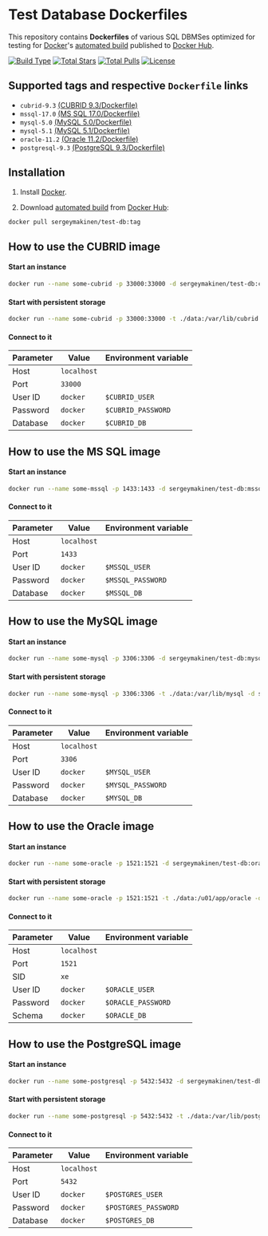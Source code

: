 # Test Database Dockerfiles

This repository contains **Dockerfiles** of various SQL DBMSes optimized for testing for [Docker](https://www.docker.com/)'s [automated build](https://hub.docker.com/r/sergeymakinen/oracle/) published to [Docker Hub](https://hub.docker.com/).

[![Build Type](https://img.shields.io/docker/automated/sergeymakinen/test-db.svg?style=flat-square)](https://hub.docker.com/r/sergeymakinen/test-db/) [![Total Stars](https://img.shields.io/docker/stars/sergeymakinen/test-db.svg?style=flat-square)](https://hub.docker.com/r/sergeymakinen/test-db/) [![Total Pulls](https://img.shields.io/docker/pulls/sergeymakinen/test-db.svg?style=flat-square)](https://hub.docker.com/r/sergeymakinen/test-db/) [![License](https://img.shields.io/badge/license-MIT-brightgreen.svg?style=flat-square)](LICENSE)

## Supported tags and respective `Dockerfile` links

* `cubrid-9.3` [(CUBRID 9.3/Dockerfile)](CUBRID%209.3/Dockerfile)
* `mssql-17.0` [(MS SQL 17.0/Dockerfile)](MS%20SQL%2017.0/Dockerfile)
* `mysql-5.0` [(MySQL 5.0/Dockerfile)](MySQL%205.0/Dockerfile)
* `mysql-5.1` [(MySQL 5.1/Dockerfile)](MySQL%205.1/Dockerfile)
* `oracle-11.2` [(Oracle 11.2/Dockerfile)](Oracle%2011.2/Dockerfile)
* `postgresql-9.3` [(PostgreSQL 9.3/Dockerfile)](PostgreSQL%209.3/Dockerfile)

## Installation

1. Install [Docker](https://www.docker.com/).

2. Download [automated build](https://hub.docker.com/r/sergeymakinen/test-db/) from [Docker Hub](https://hub.docker.com/): 

```bash
docker pull sergeymakinen/test-db:tag
```

## How to use the CUBRID image

#### Start an instance

```bash
docker run --name some-cubrid -p 33000:33000 -d sergeymakinen/test-db:cubrid-9.3
```

#### Start with persistent storage

```bash
docker run --name some-cubrid -p 33000:33000 -t ./data:/var/lib/cubrid -d sergeymakinen/test-db:cubrid-9.3
```

#### Connect to it

Parameter | Value | Environment variable
--- | --- | ---
Host | `localhost` |
Port | `33000 ` |
User ID | `docker` | `$CUBRID_USER`
Password | `docker` | `$CUBRID_PASSWORD`
Database | `docker` | `$CUBRID_DB`

## How to use the MS SQL image

#### Start an instance

```bash
docker run --name some-mssql -p 1433:1433 -d sergeymakinen/test-db:mssql-17.0
```

#### Connect to it

Parameter | Value | Environment variable
--- | --- | ---
Host | `localhost` |
Port | `1433` |
User ID | `docker` | `$MSSQL_USER`
Password | `docker` | `$MSSQL_PASSWORD`
Database | `docker` | `$MSSQL_DB`

## How to use the MySQL image

#### Start an instance

```bash
docker run --name some-mysql -p 3306:3306 -d sergeymakinen/test-db:mysql-5.1
```

#### Start with persistent storage

```bash
docker run --name some-mysql -p 3306:3306 -t ./data:/var/lib/mysql -d sergeymakinen/test-db:mysql-5.1
```

#### Connect to it

Parameter | Value | Environment variable
--- | --- | ---
Host | `localhost` |
Port | `3306` |
User ID | `docker` | `$MYSQL_USER`
Password | `docker` | `$MYSQL_PASSWORD`
Database | `docker` | `$MYSQL_DB`

## How to use the Oracle image

#### Start an instance

```bash
docker run --name some-oracle -p 1521:1521 -d sergeymakinen/test-db:oracle-11.2
```

#### Start with persistent storage

```bash
docker run --name some-oracle -p 1521:1521 -t ./data:/u01/app/oracle -d sergeymakinen/test-db:oracle-11.2
```

#### Connect to it

Parameter | Value | Environment variable
--- | --- | ---
Host | `localhost` |
Port | `1521` |
SID | `xe` |
User ID | `docker` | `$ORACLE_USER`
Password | `docker` | `$ORACLE_PASSWORD`
Schema | `docker` | `$ORACLE_DB`

## How to use the PostgreSQL image

#### Start an instance

```bash
docker run --name some-postgresql -p 5432:5432 -d sergeymakinen/test-db:postgresql-9.3
```

#### Start with persistent storage

```bash
docker run --name some-postgresql -p 5432:5432 -t ./data:/var/lib/postgresql/data -d sergeymakinen/test-db:postgresql-9.3
```

#### Connect to it

Parameter | Value | Environment variable
--- | --- | ---
Host | `localhost` |
Port | `5432` |
User ID | `docker` | `$POSTGRES_USER`
Password | `docker` | `$POSTGRES_PASSWORD`
Database | `docker` | `$POSTGRES_DB`
